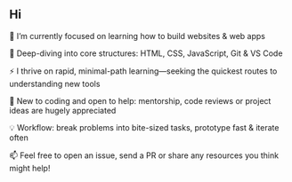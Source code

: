 ## Hi

🔭 I’m currently focused on learning how to build websites & web apps

🌱 Deep-diving into core structures: HTML, CSS, JavaScript, Git & VS Code

⚡️ I thrive on rapid, minimal-path learning—seeking the quickest routes to understanding new tools

🤝 New to coding and open to help: mentorship, code reviews or project ideas are hugely appreciated

💡 Workflow: break problems into bite-sized tasks, prototype fast & iterate often

📫 Feel free to open an issue, send a PR or share any resources you think might help!

<!--
**lucasdamato/lucasdamato** is a ✨ _special_ ✨ repository because its `README.md` (this file) appears on your GitHub profile.

